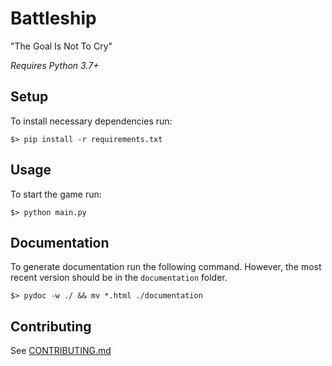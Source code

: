 # Battleship
"The Goal Is Not To Cry"

*Requires Python 3.7+*

## Setup
To install necessary dependencies run:
```
$> pip install -r requirements.txt
```

## Usage
To start the game run:
```
$> python main.py
```

## Documentation
To generate documentation run the following command. However, the most recent version should be in the `documentation` folder.
```
$> pydoc -w ./ && mv *.html ./documentation
```


## Contributing
See [CONTRIBUTING.md](./CONTRIBUTING.md)